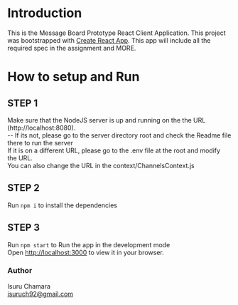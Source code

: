 # Introduction

This is the Message Board Prototype React Client Application.
This project was bootstrapped with [Create React App](https://github.com/facebook/create-react-app).
This app will include all the required spec in the assignment and MORE.

# How to setup and Run

## STEP 1

Make sure that the NodeJS server is up and running on the the URL (http://localhost:8080).  
 -- If its not, please go to the server directory root and check the Readme file there to run the server  
If it is on a different URL, please go to the .env file at the root and modify the URL.  
You can also change the URL in the context/ChannelsContext.js

## STEP 2

Run `npm i` to install the dependencies

## STEP 3

Run `npm start` to Run the app in the development mode  
Open [http://localhost:3000](http://localhost:3000) to view it in your browser.

### Author
Isuru Chamara  
isuruch92@gmail.com